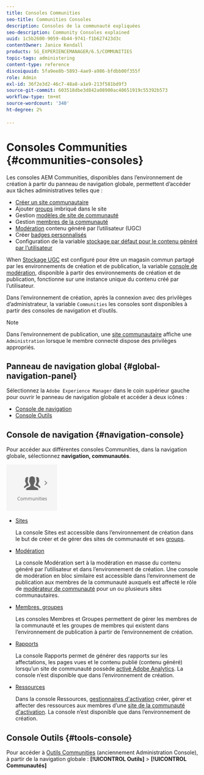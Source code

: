 ```yaml
---
title: Consoles Communities
seo-title: Communities Consoles
description: Consoles de la communauté expliquées
seo-description: Community Consoles explained
uuid: 1c5b2600-9059-4b44-9741-f1b627423d3c
contentOwner: Janice Kendall
products: SG_EXPERIENCEMANAGER/6.5/COMMUNITIES
topic-tags: administering
content-type: reference
discoiquuid: 5fa9ee8b-5893-4ae9-a986-bfdbb00f355f
role: Admin
exl-id: 36f2e3d2-46c7-48a8-a1e9-213f581bd9f3
source-git-commit: 603518dbe3d842a08900ac40651919c55392b573
workflow-type: tm+mt
source-wordcount: '340'
ht-degree: 2%

---
```


# Consoles Communities {#communities-consoles}

Les consoles AEM Communities, disponibles dans l’environnement de création à partir du panneau de navigation globale, permettent d’accéder aux tâches administratives telles que :

* [Créer un site communautaire](sites-console.md)
* Ajouter [groups](groups.md) imbriqué dans le site
* Gestion [modèles de site de communauté](sites.md)
* Gestion [membres de la communauté](members.md)
* [Modération](moderate-ugc.md) contenu généré par l’utilisateur (UGC)
* Créer [badges personnalisés](badges.md)
* Configuration de la variable [stockage par défaut pour le contenu généré par l’utilisateur](srp-config.md)

When [Stockage UGC](working-with-srp.md) est configuré pour être un magasin commun partagé par les environnements de création et de publication, la variable [console de modération](moderation.md), disponible à partir des environnements de création et de publication, fonctionne sur une instance unique du contenu créé par l’utilisateur.

Dans l’environnement de création, après la connexion avec des privilèges d’administrateur, la variable `Communities` les consoles sont disponibles à partir des consoles de navigation et d’outils.

>[!NOTE]
>
>Dans l’environnement de publication, une [site communautaire](sites-console.md) affiche une `Administration` lorsque le membre connecté dispose des privilèges appropriés.

## Panneau de navigation global {#global-navigation-panel}

Sélectionnez la `Adobe Experience Manager` dans le coin supérieur gauche pour ouvrir le panneau de navigation globale et accéder à deux icônes :

* [Console de navigation](#navigation-console)
* [Console Outils](tools.md)

## Console de navigation {#navigation-console}

Pour accéder aux différentes consoles Communities, dans la navigation globale, sélectionnez **navigation, communautés**.

![communautés](assets/communities.png)

* [Sites](sites-console.md)

   La console Sites est accessible dans l’environnement de création dans le but de créer et de gérer des sites de communauté et ses [groups](groups.md).

* [Modération](moderation.md)

   La console Modération sert à la modération en masse du contenu généré par l’utilisateur et dans l’environnement de création. Une console de modération en bloc similaire est accessible dans l’environnement de publication aux membres de la communauté auxquels est affecté le rôle de [modérateur de communauté](users.md#publishenvironmentusersandgroups) pour un ou plusieurs sites communautaires.

* [Membres, groupes](members.md)

   Les consoles Membres et Groupes permettent de gérer les membres de la communauté et les groupes de membres qui existent dans l’environnement de publication à partir de l’environnement de création.

* [Rapports](reports.md)

   La console Rapports permet de générer des rapports sur les affectations, les pages vues et le contenu publié (contenu généré) lorsqu’un site de communauté possède [activé Adobe Analytics](sites-console.md#analytics). La console n’est disponible que dans l’environnement de création.

* [Ressources](resources.md)

   Dans la console Ressources, [gestionnaires d&#39;activation](enablement.md#communitymanagers) créer, gérer et affecter des ressources aux membres d’une [site de la communauté d&#39;activation](overview.md#enablement-community). La console n’est disponible que dans l’environnement de création.

## Console Outils {#tools-console}

Pour accéder à [Outils Communities](tools.md) (anciennement Administration Console), à partir de la navigation globale : **[!UICONTROL Outils]** > **[!UICONTROL Communautés]**
